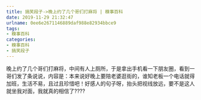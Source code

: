 ```yaml
---
title: 搞笑段子->晚上约了几个哥们打麻将 | 糗事百科
date: 2019-11-29 21:32:47
urlname: 0ee6e2671146889daf988e82934bbce9
tags: 
- 糗事百科
categories:
- 糗事百科
- 搞笑段子
---
```

晚上约了几个哥们打麻将，中间有人上厕所，于是拿出手机看一下朋友圈，看到一哥们发了条说说，内容是：本来说好晚上要陪老婆逛街的，谁知老板一个电话就得加班，生活不易，且过且珍惜吧！好感人的句子呀，抬头把视线放远，要不是这人就坐我对面，我就真的相信了????


